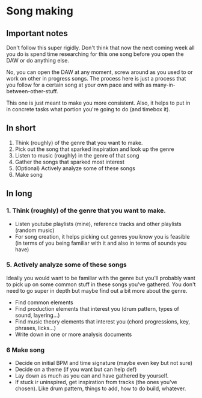 # Song making
## Important notes
Don't follow this super rigidly. Don't think that now the next coming week all you do is spend time researching for this one song before you open the DAW or do anything else.

No, you can open the DAW at any moment, screw around as you used to or work on other in progress songs. The process here is just a process that you follow for a certain song at your own pace and with as many-in-between-other-stuff.

This one is just meant to make you more consistent. Also, it helps to put in in concrete tasks what portion you're going to do (and timebox it).

## In short
1. Think (roughly) of the genre that you want to make.
2. Pick out the song that sparked inspiration and look up the genre
3. Listen to music (roughly) in the genre of that song
4. Gather the songs that sparked most interest
5. (Optional) Actively analyze some of these songs
6. Make song

## In long
### 1. Think (roughly) of the genre that you want to make.
- Listen youtube playlists (mine), reference tracks and other playlists (random music)
- For song creation, it helps picking out genres you know you is feasible (in terms of you being familiar with it and also in terms of sounds you have)

### 5. Actively analyze some of these songs
Ideally you would want to be familiar with the genre but you'll probably want to pick up on some common stuff in these songs you've gathered. You don't need to go super in depth but maybe find out a bit more about the genre.

- Find common elements
- Find production elements that interest you (drum pattern, types of sound, layering...)
- Find music theory elements that interest you (chord progressions, key, phrases, licks...)
- Write down in one or more analysis documents

### 6 Make song
- Decide on initial BPM and time signature (maybe even key but not sure)
- Decide on a theme (if you want but can help def)
- Lay down as much as you can and have gathered by yourself.
- If stuck ir uninspired, get inspiration from tracks (the ones you've chosen). Like drum pattern, things to add, how to do build, whatever.
